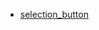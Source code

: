 



- [ selection_button ](https://github.com/AhmedTahaMohamedeen/Flutter_packages/tree/main/selection_button)
